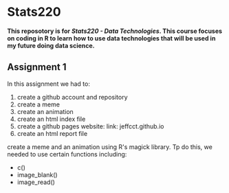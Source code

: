 # Stats220
**This reposotory is for *Stats220 - Data Technologies*. This course focuses on coding in R to learn how to use data technologies that will be used in my future doing data science.**
## Assignment 1
In this assignment we had to:
1. create a github account and repository
2. create a meme
3. create an animation
4. create an html index file
5. create a github pages website: link: jeffcct.github.io
6. create an html report file

create a meme and an animation using R's magick library. Tp do this, we needed to use certain functions including:
* c()
* image_blank()
* image_read()

